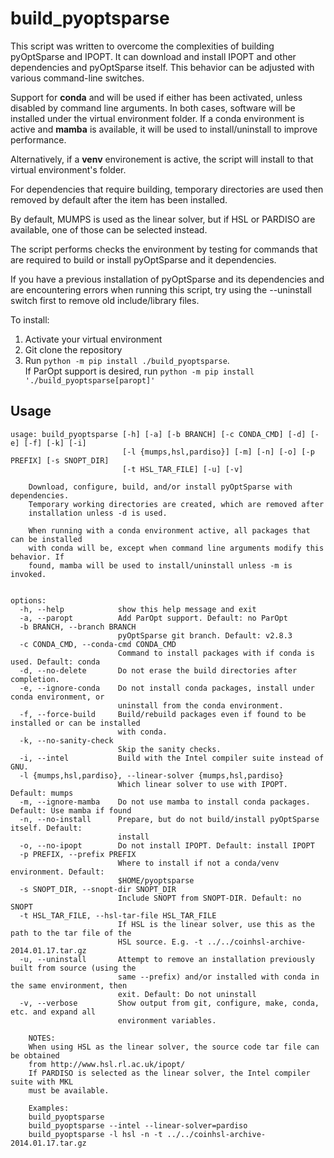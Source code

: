 # build_pyoptsparse
This script was written to overcome the complexities of building pyOptSparse and IPOPT. It can download and install IPOPT and other dependencies and pyOptSparse itself. This behavior can be adjusted with various command-line switches.

Support for **conda** and will be used if either has been activated, unless disabled by command line arguments. In both cases, software will be installed under the virtual environment folder. If a conda environment is active and **mamba** is available, it will be used to install/uninstall to improve performance.

Alternatively, if a **venv** environement is active, the script will install to that virtual environment's folder.

For dependencies that require building, temporary directories are used then removed by default after the item has been installed.

By default, MUMPS is used as the linear solver, but if HSL or PARDISO are available, one of those can be selected instead.

The script performs checks the environment by testing for commands that are required to build or install pyOptSparse and it dependencies.

If you have a previous installation of pyOptSparse and its dependencies and are encountering errors when running this script, try using the --uninstall switch first to remove old include/library files.

To install:
1. Activate your virtual environment
2. Git clone the repository
3. Run `python -m pip install ./build_pyoptsparse`.  
If ParOpt support is desired, run `python -m pip install './build_pyoptsparse[paropt]'`

## Usage
```
usage: build_pyoptsparse [-h] [-a] [-b BRANCH] [-c CONDA_CMD] [-d] [-e] [-f] [-k] [-i]
                         [-l {mumps,hsl,pardiso}] [-m] [-n] [-o] [-p PREFIX] [-s SNOPT_DIR]
                         [-t HSL_TAR_FILE] [-u] [-v]

    Download, configure, build, and/or install pyOptSparse with dependencies.
    Temporary working directories are created, which are removed after
    installation unless -d is used.

    When running with a conda environment active, all packages that can be installed
    with conda will be, except when command line arguments modify this behavior. If
    found, mamba will be used to install/uninstall unless -m is invoked.


options:
  -h, --help            show this help message and exit
  -a, --paropt          Add ParOpt support. Default: no ParOpt
  -b BRANCH, --branch BRANCH
                        pyOptSparse git branch. Default: v2.8.3
  -c CONDA_CMD, --conda-cmd CONDA_CMD
                        Command to install packages with if conda is used. Default: conda
  -d, --no-delete       Do not erase the build directories after completion.
  -e, --ignore-conda    Do not install conda packages, install under conda environment, or
                        uninstall from the conda environment.
  -f, --force-build     Build/rebuild packages even if found to be installed or can be installed
                        with conda.
  -k, --no-sanity-check
                        Skip the sanity checks.
  -i, --intel           Build with the Intel compiler suite instead of GNU.
  -l {mumps,hsl,pardiso}, --linear-solver {mumps,hsl,pardiso}
                        Which linear solver to use with IPOPT. Default: mumps
  -m, --ignore-mamba    Do not use mamba to install conda packages. Default: Use mamba if found
  -n, --no-install      Prepare, but do not build/install pyOptSparse itself. Default:
                        install
  -o, --no-ipopt        Do not install IPOPT. Default: install IPOPT
  -p PREFIX, --prefix PREFIX
                        Where to install if not a conda/venv environment. Default:
                        $HOME/pyoptsparse
  -s SNOPT_DIR, --snopt-dir SNOPT_DIR
                        Include SNOPT from SNOPT-DIR. Default: no SNOPT
  -t HSL_TAR_FILE, --hsl-tar-file HSL_TAR_FILE
                        If HSL is the linear solver, use this as the path to the tar file of the
                        HSL source. E.g. -t ../../coinhsl-archive-2014.01.17.tar.gz
  -u, --uninstall       Attempt to remove an installation previously built from source (using the
                        same --prefix) and/or installed with conda in the same environment, then
                        exit. Default: Do not uninstall
  -v, --verbose         Show output from git, configure, make, conda, etc. and expand all
                        environment variables.

    NOTES:
    When using HSL as the linear solver, the source code tar file can be obtained
    from http://www.hsl.rl.ac.uk/ipopt/
    If PARDISO is selected as the linear solver, the Intel compiler suite with MKL
    must be available.

    Examples:
    build_pyoptsparse
    build_pyoptsparse --intel --linear-solver=pardiso
    build_pyoptsparse -l hsl -n -t ../../coinhsl-archive-2014.01.17.tar.gz
 ```
